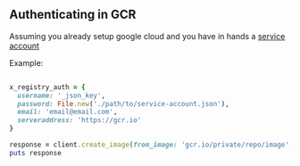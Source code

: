 ## Authenticating in GCR

Assuming you already setup google cloud and you have in hands a [service account](https://cloud.google.com/container-registry/docs/advanced-authentication)

Example:

```ruby

x_registry_auth = {
  username: '_json_key',
  password: File.new('./path/to/service-account.json'),
  email: 'email@email.com',
  serveraddress: 'https://gcr.io'
}

response = client.create_image(from_image: 'gcr.io/private/repo/image', x_registry_auth)
puts response

```